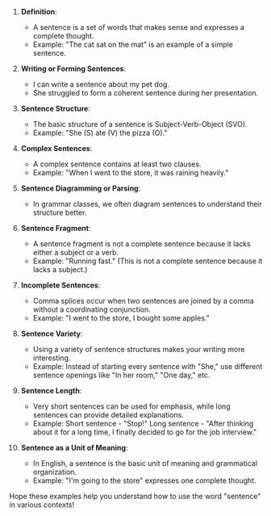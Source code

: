1. **Definition**:
   - A sentence is a set of words that makes sense and expresses a complete thought.
   - Example: "The cat sat on the mat" is an example of a simple sentence.

2. **Writing or Forming Sentences**:
   - I can write a sentence about my pet dog.
   - She struggled to form a coherent sentence during her presentation.

3. **Sentence Structure**:
   - The basic structure of a sentence is Subject-Verb-Object (SVO).
   - Example: "She (S) ate (V) the pizza (O)."

4. **Complex Sentences**:
   - A complex sentence contains at least two clauses.
   - Example: "When I went to the store, it was raining heavily."

5. **Sentence Diagramming or Parsing**:
   - In grammar classes, we often diagram sentences to understand their structure better.

6. **Sentence Fragment**:
   - A sentence fragment is not a complete sentence because it lacks either a subject or a verb.
   - Example: "Running fast." (This is not a complete sentence because it lacks a subject.)

7. **Incomplete Sentences**:
   - Comma splices occur when two sentences are joined by a comma without a coordinating conjunction.
   - Example: "I went to the store, I bought some apples."

8. **Sentence Variety**:
   - Using a variety of sentence structures makes your writing more interesting.
   - Example: Instead of starting every sentence with "She," use different sentence openings like "In her room," "One day," etc.

9. **Sentence Length**:
   - Very short sentences can be used for emphasis, while long sentences can provide detailed explanations.
   - Example: Short sentence - "Stop!" Long sentence - "After thinking about it for a long time, I finally decided to go for the job interview."

10. **Sentence as a Unit of Meaning**:
    - In English, a sentence is the basic unit of meaning and grammatical organization.
    - Example: "I'm going to the store" expresses one complete thought.

Hope these examples help you understand how to use the word "sentence" in various contexts!